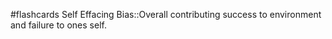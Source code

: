 #flashcards 
Self Effacing Bias::Overall contributing success to environment and failure to ones self.
<!--SR:!2023-11-08,3,250-->